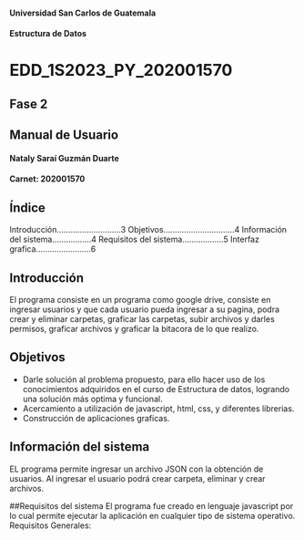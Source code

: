 #### Universidad San Carlos de Guatemala 
#### Estructura de Datos






# EDD_1S2023_PY_202001570
## Fase 2
## Manual de Usuario





#### Nataly Saraí Guzmán Duarte
#### Carnet: 202001570


## Índice 
Introducción............................3
Objetivos...............................4
Información del sistema.................4
Requisitos del sistema..................5
Interfaz grafica........................6


## Introducción
El programa consiste en un programa como google drive, consiste en ingresar usuarios y que cada usuario pueda ingresar a su pagina, podra crear y eliminar carpetas, graficar las carpetas, subir archivos y darles permisos, graficar archivos y graficar la bitacora de lo que realizo.

## Objetivos
* Darle solución al problema propuesto, para ello hacer uso de los conocimientos adquiridos en el curso de Estructura de datos, logrando una solución más optima y funcional. 
* Acercamiento a utilización de javascript, html, css, y diferentes librerias.
* Construcción de aplicaciones graficas. 

## Información del sistema 
EL programa permite ingresar un archivo JSON con la obtención de usuarios. Al ingresar el usuario podrá crear carpeta, eliminar y crear archivos.

##Requisitos del sistema
El programa fue creado en lenguaje javascript por lo cual permite ejecutar la aplicación en cualquier tipo de sistema operativo. 
Requisitos Generales: 



